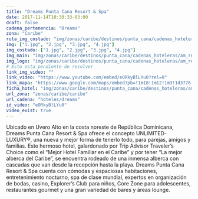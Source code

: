 ```yaml
---
title: "Dreams Punta Cana Resort & Spa"
date: 2017-11-14T10:30:33-03:00
draft: false
cadena_pertenencia: "Dreams"
zona: "Caribe"
ruta_img_costado: "img/zonas/caribe/destinos/punta_cana/cadenas_hoteleras/am_resort/dreams/dreams_punta_cana_resort_spa/imagenes_hotel/"
img: ["1.jpg", "2.jpg", "3.jpg", "4.jpg"]
img_costado: ["1.jpg", "2.jpg", "3.jpg", "4.jpg"]
img_main: "img/zonas/caribe/destinos/punta_cana/cadenas_hoteleras/am_resort/dreams/dreams_punta_cana_resort_spa/dreams_punta_cana_resort-_spa.jpg"
img_logo: "img/zonas/caribe/destinos/punta_cana/cadenas_hoteleras/am_resort/dreams/dreams_punta_cana_resort_spa/logo_hotel/logo_dreams_punta_cana_resort-_spa.jpg"
# Esto esta pendiente de resolver
link_img_video: ""
link_video: "https://www.youtube.com/embed/eORkyBlLYu0?rel=0"
link_mapa: "https://www.google.com/maps/embed?pb=!1m18!1m12!1m3!1d3776.871130870594!2d-68.57648008510306!3d18.803895587244604!2m3!1f0!2f0!3f0!3m2!1i1024!2i768!4f13.1!3m3!1m2!1s0x8ea8c20f7977fea3%3A0xf836f76ea3f87503!2sDreams+Punta+Cana+Resort+%26+Spa!5e0!3m2!1ses!2scl!4v1510670042401"
ficha_hotel: "img/zonas/caribe/destinos/punta_cana/cadenas_hoteleras/am_resort/dreams/dreams_punta_cana_resort_spa/dreams_punta_cana_resort_spa.pdf"
url_zona: "zonas/caribe/caribe"
url_cadena: "hoteles/dreams"
id_video: "eORkyBlLYu0"
video_exist: true
---
```

Ubicado en Uvero Alto en la costa noreste de República Dominicana, Dreams Punta Cana Resort & Spa ofrece el concepto UNLIMITED-LUXURY®, una nueva y mejor forma de tenerlo todo, para parejas, amigos y familias. Este hermoso hotel, galardonado por Trip Advisor Traveler’s Choice como el “Mejor Hotel Familiar en el Caribe” y por tener “La mejor alberca del Caribe”, se encuentra rodeado de una inmensa alberca con cascadas que van desde la recepción hasta la playa. Dreams Punta Cana Resort & Spa cuenta con cómodas y espaciosas habitaciones, entretenimiento nocturno, spa de clase mundial, expertos en organización de bodas, casino, Explorer’s Club para niños, Core Zone para adolescentes, restaurantes gourmet y una gran variedad de bares y áreas lounge.
